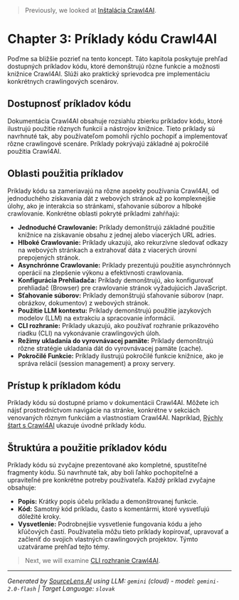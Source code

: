 > Previously, we looked at [Inštalácia Crawl4AI](02_inštalácia-crawl4ai.md).

# Chapter 3: Príklady kódu Crawl4AI
Poďme sa bližšie pozrieť na tento koncept. Táto kapitola poskytuje prehľad dostupných príkladov kódu, ktoré demonštrujú rôzne funkcie a možnosti knižnice Crawl4AI. Slúži ako praktický sprievodca pre implementáciu konkrétnych crawlingových scenárov.
## Dostupnosť príkladov kódu
Dokumentácia Crawl4AI obsahuje rozsiahlu zbierku príkladov kódu, ktoré ilustrujú použitie rôznych funkcií a nástrojov knižnice. Tieto príklady sú navrhnuté tak, aby používateľom pomohli rýchlo pochopiť a implementovať rôzne crawlingové scenáre. Príklady pokrývajú základné aj pokročilé použitia Crawl4AI.
## Oblasti použitia príkladov
Príklady kódu sa zameriavajú na rôzne aspekty používania Crawl4AI, od jednoduchého získavania dát z webových stránok až po komplexnejšie úlohy, ako je interakcia so stránkami, sťahovanie súborov a hlboké crawlovanie.  Konkrétne oblasti pokryté príkladmi zahŕňajú:
*   **Jednoduché Crawlovanie:**  Príklady demonštrujú základné použitie knižnice na získavanie obsahu z jednej alebo viacerých URL adries.
*   **Hlboké Crawlovanie:**  Príklady ukazujú, ako rekurzívne sledovať odkazy na webových stránkach a extrahovať dáta z viacerých úrovní prepojených stránok.
*   **Asynchrónne Crawlovanie:**  Príklady prezentujú použitie asynchrónnych operácií na zlepšenie výkonu a efektívnosti crawlovania.
*   **Konfigurácia Prehliadača:**  Príklady demonštrujú, ako konfigurovať prehliadač (Browser) pre crawlovanie stránok vyžadujúcich JavaScript.
*   **Sťahovanie súborov:** Príklady demonštrujú sťahovanie súborov (napr. obrázkov, dokumentov) z webových stránok.
*   **Použitie LLM kontextu:** Príklady demonštrujú použitie jazykových modelov (LLM) na extrakciu a spracovanie informácií.
*   **CLI rozhranie:** Príklady ukazujú, ako používať rozhranie príkazového riadku (CLI) na vykonávanie crawlingových úloh.
*   **Režimy ukladania do vyrovnávacej pamäte:** Príklady demonštrujú rôzne stratégie ukladania dát do vyrovnávacej pamäte (cache).
*   **Pokročilé Funkcie:**  Príklady ilustrujú pokročilé funkcie knižnice, ako je správa relácií (session management) a proxy servery.
## Prístup k príkladom kódu
Príklady kódu sú dostupné priamo v dokumentácii Crawl4AI. Môžete ich nájsť prostredníctvom navigácie na stránke, konkrétne v sekciách venovaných rôznym funkciám a vlastnostiam Crawl4AI. Napríklad, [Rýchly štart s Crawl4AI](01_rýchly-štart-s-crawl4ai.md) ukazuje úvodné príklady kódu.
## Štruktúra a použitie príkladov kódu
Príklady kódu sú zvyčajne prezentované ako kompletné, spustiteľné fragmenty kódu. Sú navrhnuté tak, aby boli ľahko pochopiteľné a upraviteľné pre konkrétne potreby používateľa.  Každý príklad zvyčajne obsahuje:
*   **Popis:**  Krátky popis účelu príkladu a demonštrovanej funkcie.
*   **Kód:**  Samotný kód príkladu, často s komentármi, ktoré vysvetľujú dôležité kroky.
*   **Vysvetlenie:**  Podrobnejšie vysvetlenie fungovania kódu a jeho kľúčových častí.
Používatelia môžu tieto príklady kopírovať, upravovať a začleniť do svojich vlastných crawlingových projektov.
Týmto uzatvárame prehľad tejto témy.

> Next, we will examine [CLI rozhranie Crawl4AI](04_cli-rozhranie-crawl4ai.md).


---

*Generated by [SourceLens AI](https://github.com/openXFlow/sourceLensAI) using LLM: `gemini` (cloud) - model: `gemini-2.0-flash` | Target Language: `slovak`*